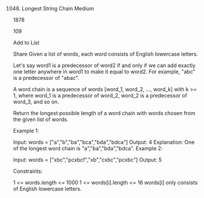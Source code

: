 1048. Longest String Chain
Medium

1878

109

Add to List

Share
Given a list of words, each word consists of English lowercase letters.

Let's say word1 is a predecessor of word2 if and only if we can add exactly one letter anywhere in word1 to make it equal to word2. For example, "abc" is a predecessor of "abac".

A word chain is a sequence of words [word_1, word_2, ..., word_k] with k >= 1, where word_1 is a predecessor of word_2, word_2 is a predecessor of word_3, and so on.

Return the longest possible length of a word chain with words chosen from the given list of words.



Example 1:

Input: words = ["a","b","ba","bca","bda","bdca"]
Output: 4
Explanation: One of the longest word chain is "a","ba","bda","bdca".
Example 2:

Input: words = ["xbc","pcxbcf","xb","cxbc","pcxbc"]
Output: 5


Constraints:

1 <= words.length <= 1000
1 <= words[i].length <= 16
words[i] only consists of English lowercase letters.
